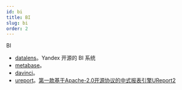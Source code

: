 ```yaml
---
id: bi
title: BI
slug: bi
order: 2
---
```


BI

* [datalens](https://github.com/datalens-tech/datalens)。Yandex 开源的 BI 系统
* [metabase](https://github.com/metabase/metabase)。
* [davinci](https://github.com/edp963/davinci)。
* [ureport](https://github.com/youseries/ureport)。[第一款基于Apache-2.0开源协议的中式报表引擎UReport2](https://mp.weixin.qq.com/s/IE9MbmVNszrPtU4c9MLL1w)

